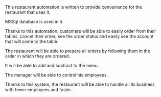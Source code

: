 This restaurant automation is written to provide convenience for the restaurant that uses it.

MSSql database is used in it.

Thanks to this automation, customers will be able to easily order from their tables, cancel their order, see the order status and easily see the account that will come to the table.

The restaurant will be able to prepare all orders by following them in the order in which they are ordered.

It will be able to add and subtract to the menu.

The manager will be able to control his employees.

Thanks to this system, the restaurant will be able to handle all its business with fewer employees and faster.
